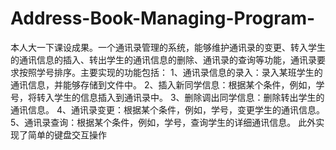 # Address-Book-Managing-Program-
本人大一下课设成果。一个通讯录管理的系统，能够维护通讯录的变更、转入学生的通讯信息的插入、转出学生的通讯信息的删除、通讯录的查询等功能，通讯录要求按照学号排序。主要实现的功能包括： 1、通讯录信息的录入：录入某班学生的通讯信息，并能够存储到文件中。 2、插入新同学信息：根据某个条件，例如，学号，将转入学生的信息插入到通讯录中。 3、删除调出同学信息：删除转出学生的通讯信息。 4、通讯录变更：根据某个条件，例如，学号，变更学生的通讯信息。 5、通讯录查询：根据某个条件，例如，学号，查询学生的详细通讯信息。 此外实现了简单的键盘交互操作
